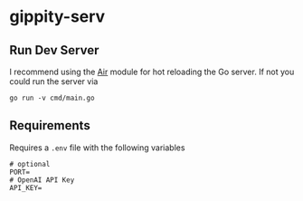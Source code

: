 # gippity-serv


## Run Dev Server
I recommend using the [Air](https://github.com/air-verse/air) module for hot reloading the Go server. If not you could run the server via
```shell
go run -v cmd/main.go
```

## Requirements
Requires a `.env` file with the following variables
```shell
# optional
PORT=
# OpenAI API Key
API_KEY=
```

